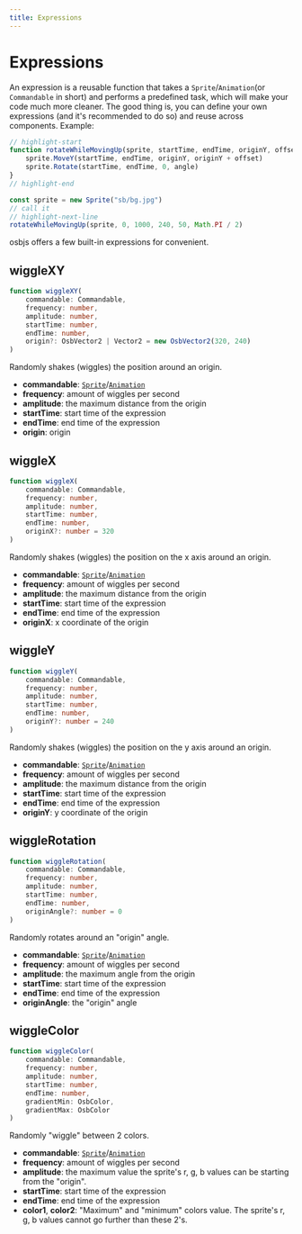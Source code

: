 ```yaml
---
title: Expressions
---
```


# Expressions

An expression is a reusable function that takes a `Sprite`/`Animation`(or `Commandable` in short) and performs a predefined task, which will make your code much more cleaner. The good thing is, you can define your own expressions (and it's recommended to do so) and reuse across components.
Example:
```js
// highlight-start
function rotateWhileMovingUp(sprite, startTime, endTime, originY, offset, angle) {
	sprite.MoveY(startTime, endTime, originY, originY + offset)
	sprite.Rotate(startTime, endTime, 0, angle)
}
// highlight-end

const sprite = new Sprite("sb/bg.jpg")
// call it
// highlight-next-line
rotateWhileMovingUp(sprite, 0, 1000, 240, 50, Math.PI / 2)
```

osbjs offers a few built-in expressions for convenient.

## wiggleXY
```typescript
function wiggleXY(
	commandable: Commandable,
	frequency: number, 
	amplitude: number, 
	startTime: number, 
	endTime: number, 
	origin?: OsbVector2 | Vector2 = new OsbVector2(320, 240)
)
```
Randomly shakes (wiggles) the position around an origin.
* **commandable**: [`Sprite`](/docs/api/core/sprite)/[`Animation`](/docs/api/core/animation)
* **frequency**: amount of wiggles per second
* **amplitude**: the maximum distance from the origin
* **startTime**: start time of the expression
* **endTime**: end time of the expression
* **origin**: origin

## wiggleX
```typescript
function wiggleX(
	commandable: Commandable, 
	frequency: number, 
	amplitude: number, 
	startTime: number, 
	endTime: number, 
	originX?: number = 320
)
```
Randomly shakes (wiggles) the position on the x axis around an origin.
* **commandable**: [`Sprite`](/docs/api/core/sprite)/[`Animation`](/docs/api/core/animation)
* **frequency**: amount of wiggles per second
* **amplitude**: the maximum distance from the origin
* **startTime**: start time of the expression
* **endTime**: end time of the expression
* **originX**: x coordinate of the origin

## wiggleY
```typescript
function wiggleY(
	commandable: Commandable, 
	frequency: number, 
	amplitude: number, 
	startTime: number, 
	endTime: number, 
	originY?: number = 240
)
```
Randomly shakes (wiggles) the position on the y axis around an origin.
* **commandable**: [`Sprite`](/docs/api/core/sprite)/[`Animation`](/docs/api/core/animation)
* **frequency**: amount of wiggles per second
* **amplitude**: the maximum distance from the origin
* **startTime**: start time of the expression
* **endTime**: end time of the expression
* **originY**: y coordinate of the origin

## wiggleRotation
```typescript
function wiggleRotation(
	commandable: Commandable,
	frequency: number,
	amplitude: number,
	startTime: number,
	endTime: number,
	originAngle?: number = 0
)
```
Randomly rotates around an "origin" angle.
* **commandable**: [`Sprite`](/docs/api/core/sprite)/[`Animation`](/docs/api/core/animation)
* **frequency**: amount of wiggles per second
* **amplitude**: the maximum angle from the origin
* **startTime**: start time of the expression
* **endTime**: end time of the expression
* **originAngle**: the "origin" angle

## wiggleColor
```typescript
function wiggleColor(
	commandable: Commandable,
	frequency: number,
	amplitude: number,
	startTime: number,
	endTime: number,
	gradientMin: OsbColor,
	gradientMax: OsbColor
) 
```
Randomly "wiggle" between 2 colors.
* **commandable**: [`Sprite`](/docs/api/core/sprite)/[`Animation`](/docs/api/core/animation)
* **frequency**: amount of wiggles per second
* **amplitude**: the maximum value the sprite's r, g, b values can be starting from the "origin".
* **startTime**: start time of the expression
* **endTime**: end time of the expression
* **color1**, **color2**: "Maximum" and "minimum" colors value. The sprite's r, g, b values cannot go further than these 2's.

